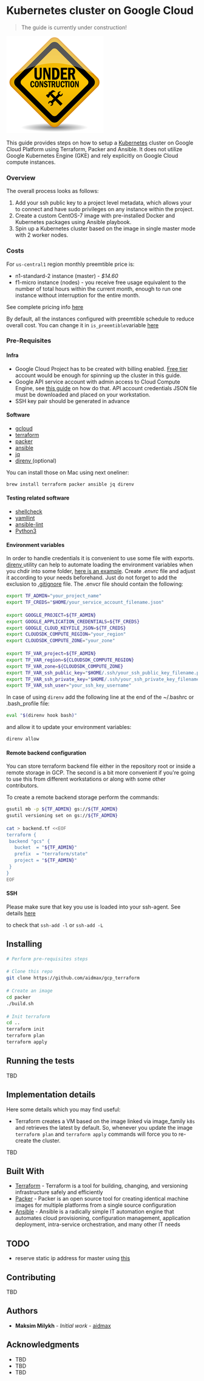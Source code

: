 # Kubernetes cluster on Google Cloud
> The guide is currently under construction!

![under construction]( underconstruction.png )

This guide provides steps on how to setup a [Kubernetes](https://kubernetes.io)
cluster on Google Cloud Platform using Terraform, Packer and Ansible.  It does
not utilize Google Kubernetes Engine (GKE) and rely explicitly on Google Cloud
compute instances.

### Overview
The overall process looks as follows:
1. Add your ssh public key to a project level metadata, which allows your to
   connect and have sudo privileges on any instance within the project.
2. Create a custom CentOS-7 image with pre-installed Docker and Kubernetes
   packages using Ansible playbook.
3. Spin up a Kubernetes cluster based on the image in single master mode with 2
   worker nodes.

### Costs
For `us-central1` region monthly preemtible price is:
* n1-standard-2 instance (master) -  *$14.60*
* f1-micro instance (nodes) - you receive free usage equivalent to the number of
  total hours within the current month, enough to run one instance without
  interruption for the entire month. 

See complete pricing info [here](https://cloud.google.com/compute/pricing)

By default, all the instances configured with preemtible schedule to reduce
overall cost. You can change it in `is_preemtible`variable [here](variables.tf)

### Pre-Requisites

#### Infra
* Google Cloud Project has to be created with billing enabled. 
  [Free tier](https://cloud.google.com/free/) account would be enough for
  spinning up the cluster in this guide.
* Google API service account with admin access to Cloud Compute Engine, 
  see [this guide](https://cloud.google.com/community/tutorials/managing-gcp-projects-with-terraform) on how do that. 
  API account credentials JSON file must be downloaded and placed on your
  workstation.
* SSH key pair should be generated in advance

#### Software
* [ gcloud ](https://cloud.google.com/sdk/install)
* [ terraform ](https://www.terraform.io/downloads.html)
* [ packer ](https://www.packer.io/downloads.html)
* [ ansible ](https://docs.ansible.com/ansible/latest/installation_guide/intro_installation.html)
* [jq](https://stedolan.github.io/jq/)
* [ direnv ](https://direnv.net) (optional)

You can install those on Mac using next oneliner:
```bash
brew install terraform packer ansible jq direnv
```

#### Testing related software
* [shellcheck](https://github.com/koalaman/shellcheck)
* [yamllint](https://github.com/adrienverge/yamllint)
* [ansible-lint](https://github.com/ansible/ansible-lint)
* [Python3](https://www.python.org/downloads/)

#### Environment variables
In order to handle credentials it is convenient to use some file with exports. [ direnv ](https://direnv.net) utility can help to automate loading the environment variables when you chdir into some folder, [here is an example](envrc_example). Create *.envrc* file and adjust it according to your needs beforehand. Just do not forget to add the exclusion to [.gitignore](.gitignore) file. 
The .envcr file should contain the following:
```bash
export TF_ADMIN="your_project_name"
export TF_CREDS="$HOME/your_service_account_filename.json"

export GOOGLE_PROJECT=${TF_ADMIN}
export GOOGLE_APPLICATION_CREDENTIALS=${TF_CREDS}
export GOOGLE_CLOUD_KEYFILE_JSON=${TF_CREDS}
export CLOUDSDK_COMPUTE_REGION="your_region"
export CLOUDSDK_COMPUTE_ZONE="your_zone"

export TF_VAR_project=${TF_ADMIN}
export TF_VAR_region=${CLOUDSDK_COMPUTE_REGION}
export TF_VAR_zone=${CLOUDSDK_COMPUTE_ZONE}
export TF_VAR_ssh_public_key="$HOME/.ssh/your_ssh_public_key_filename.pub"
export TF_VAR_ssh_private_key="$HOME/.ssh/your_ssh_private_key_filename"
export TF_VAR_ssh_user="your_ssh_key_username"
```
In case of using `direnv` add the following line at the end of the ~/.bashrc or
.bash_profile file:
```bash
eval "$(direnv hook bash)"
```
and allow it to update your environment variables:
```bash
direnv allow
```
#### Remote backend configuration
You can store terraform backend file either in the repository root or inside a
remote storage in GCP. The second is a bit more convenient if you're going to
use this from different workstations or along with some other contributors.  

To create a remote backend storage perform the commands:
```bash
gsutil mb -p ${TF_ADMIN} gs://${TF_ADMIN}
gsutil versioning set on gs://${TF_ADMIN}

cat > backend.tf <<EOF
terraform {
 backend "gcs" {
   bucket  = "${TF_ADMIN}"
   prefix  = "terraform/state"
   project = "${TF_ADMIN}"
 }
}
EOF
```
#### SSH
Please make sure that key you use is loaded into your ssh-agent. See details
[here](https://help.github.com/articles/generating-a-new-ssh-key-and-adding-it-to-the-ssh-agent/)

to check that `ssh-add -l` or `ssh-add -L`

## Installing

```bash
# Perform pre-requisites steps

# Clone this repo
git clone https://github.com/aidmax/gcp_terraform

# Create an image
cd packer
./build.sh

# Init terraform
cd ..
terraform init
terraform plan
terraform apply
```

## Running the tests

TBD


## Implementation details
Here some details which you may find useful:
* Terraform creates a VM based on the image linked via image_family `k8s` and retrieves the latest by default. So, whenever you update the image `terraform plan` and `terraform apply` commands will force you to re-create the cluster. 

TBD

## Built With

* [Terraform](https://www.terraform.io) - Terraform is a tool for building, changing, and versioning infrastructure safely and efficiently
* [Packer](https://packer.io) - Packer is an open source tool for creating identical machine images for multiple platforms from a single source configuration
* [Ansible](https://ansible.com) - Ansible is a radically simple IT automation engine that automates cloud provisioning, configuration management, application deployment, intra-service orchestration, and many other IT needs

## TODO
* reserve static ip address for master using [this](https://www.terraform.io/docs/providers/google/r/compute_address.html)

## Contributing

TBD

## Authors

* **Maksim Milykh** - *Initial work* - [aidmax](https://github.com/aidmax)

## Acknowledgments

* TBD
* TBD
* TBD

